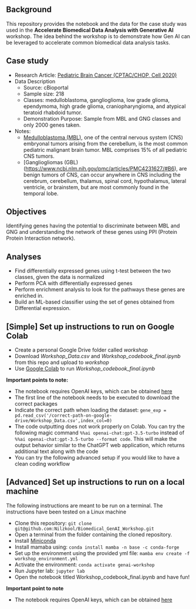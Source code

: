 ## Background
This repository provides the notebook and the data for the case study was used in the **Accelerate Biomedical Data Analysis with Generative AI** workshop. The idea behind the workshop is to demonstrate how Gen AI can be leveraged to accelerate common biomedical data analysis tasks.

## Case study
- Research Article: [Pediatric Brain Cancer (CPTAC/CHOP, Cell 2020)](https://pubmed.ncbi.nlm.nih.gov/33242424/)
- Data Description 
    -  Source: cBioportal
    -  Sample size: 218 
    -  Classes: medulloblastoma, ganglioglioma, low grade glioma, ependymoma, high grade glioma, craniopharyngioma, and atypical teratoid rhabdoid tumor.
    -  Demonstration Purpose: Sample from MBL and GNG classes and only 2000 genes taken.
- Notes:
    -  [Medulloblastoma (MBL)](https://www.ncbi.nlm.nih.gov/pmc/articles/PMC9911713/), one of the central nervous system (CNS) embryonal tumors arising from the cerebellum, is the most common pediatric malignant brain tumor. MBL comprises 15% of all pediatric CNS tumors.
    -  [Gangliogliomas (GBL) (https://www.ncbi.nlm.nih.gov/pmc/articles/PMC4231627/#B6), are benign tumors of CNS, can occur anywhere in CNS  including the cerebrum, cerebellum, thalamus, spinal cord, hypothalamus, lateral ventricle, or brainstem, but are most commonly found in the temporal lobe. 

## Objectives
Identifying genes having the potential to discriminate between MBL and GNG and understanding the network of these genes using PPI (Protein Protein Interaction network).

## Analyses
- Find differentially expressed genes using t-test between the two classes, given the data is normalized 
- Perform PCA with differentially expressed genes
- Perform enrichment analysis to look for the pathways these genes are enriched in.
- Build an ML-based classifier using the set of genes obtained from Differential expression.

## [Simple] Set up instructions to run on Google Colab
- Create a personal Google Drive folder called *workshop*
- Download *Workshop_Data.csv* and *Workshop_codebook_final.ipynb* from this repo and upload to *workshop*  
- Use [Google Colab](https://colab.research.google.com/) to run *Workshop_codebook_final.ipynb*

**Important points to note:**
- The notebook requires OpenAI keys, which can be obtained [here](https://platform.openai.com/api-keys)
- The first line of the notebook needs to be executed to download the correct packages
- Indicate the correct path when loading the dataset: `gene_exp = pd.read_csv('/correct-path-on-google-drive/Workshop_Data.csv',index_col=0)`
- The code outputting does not work properly on Colab. You can try the following magic command `%%ai openai-chat:gpt-3.5-turbo` instead of `%%ai openai-chat:gpt-3.5-turbo --format code`. This will make the output behavior similar to the ChatGPT web application, which returns additional text along with the code
- You can try the following advanced setup if you would like to have a clean coding workflow

## [Advanced] Set up instructions to run on a local machine
The following instructions are meant to be run on a terminal. The instructions have been tested on a Linux machine
- Clone this repository: `git clone git@github.com:Nilzkool/Biomedical_GenAI_Workshop.git`
- Open a terminal from the folder containing the cloned repository.
- Install [Miniconda](https://docs.conda.io/projects/miniconda/en/latest/miniconda-install.html#)
- Install mamaba using: `conda install mamba -n base -c conda-forge`
- Set up the environment using the provided yml file: `mamba env create -f workshop_environment.yml`
- Activate the environment: `conda activate genai-workshop`
- Run Jupyter lab: `jupyter lab`
- Open the notebook titled Workshop_codebook_final.ipynb and have fun!

**Important point to note**
- The notebook requires OpenAI keys, which can be obtained [here](https://platform.openai.com/api-keys)

